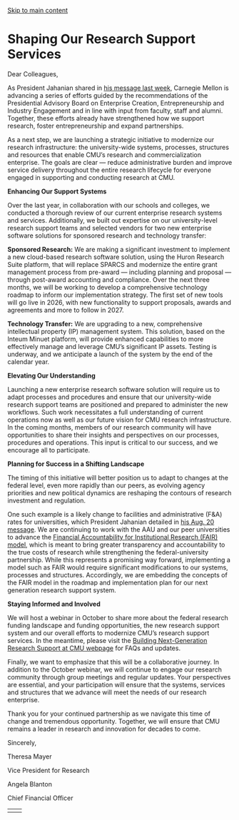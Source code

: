[Skip to main content](https://www.cmu.edu/research-and-creativity/research-news/building-next-generation-research-support/shaping-our#main-content)

# Shaping Our Research Support Services

Dear Colleagues,

As President Jahanian shared in [his message last week](https://www.cmu.edu/leadership/president/campus-comms/09-24-25), Carnegie Mellon is advancing a series of efforts guided by the recommendations of the Presidential Advisory Board on Enterprise Creation, Entrepreneurship and Industry Engagement and in line with input from faculty, staff and alumni. Together, these efforts already have strengthened how we support research, foster entrepreneurship and expand partnerships.

As a next step, we are launching a strategic initiative to modernize our research infrastructure: the university-wide systems, processes, structures and resources that enable CMU’s research and commercialization enterprise. The goals are clear — reduce administrative burden and improve service delivery throughout the entire research lifecycle for everyone engaged in supporting and conducting research at CMU.

**Enhancing Our Support Systems**

Over the last year, in collaboration with our schools and colleges, we conducted a thorough review of our current enterprise research systems and services. Additionally, we built out expertise on our university-level research support teams and selected vendors for two new enterprise software solutions for sponsored research and technology transfer:

**Sponsored Research:** We are making a significant investment to implement a new cloud-based research software solution, using the Huron Research Suite platform, that will replace SPARCS and modernize the entire grant management process from pre-award — including planning and proposal — through post-award accounting and compliance. Over the next three months, we will be working to develop a comprehensive technology roadmap to inform our implementation strategy. The first set of new tools will go live in 2026, with new functionality to support proposals, awards and agreements and more to follow in 2027.

**Technology Transfer:** We are upgrading to a new, comprehensive intellectual property (IP) management system. This solution, based on the Inteum Minuet platform, will provide enhanced capabilities to more effectively manage and leverage CMU’s significant IP assets. Testing is underway, and we anticipate a launch of the system by the end of the calendar year.

**Elevating Our Understanding**

Launching a new enterprise research software solution will require us to adapt processes and procedures and ensure that our university-wide research support teams are positioned and prepared to administer the new workflows. Such work necessitates a full understanding of current operations now as well as our future vision for CMU research infrastructure. In the coming months, members of our research community will have opportunities to share their insights and perspectives on our processes, procedures and operations. This input is critical to our success, and we encourage all to participate.

**Planning for Success in a Shifting Landscape**

The timing of this initiative will better position us to adapt to changes at the federal level, even more rapidly than our peers, as evolving agency priorities and new political dynamics are reshaping the contours of research investment and regulation.

One such example is a likely change to facilities and administrative (F&A) rates for universities, which President Jahanian detailed in [his Aug. 20 message](https://www.cmu.edu/leadership/president/campus-comms/08-20-25). We are continuing to work with the AAU and our peer universities to advance the [Financial Accountability for Institutional Research (FAIR) model](https://www.aau.edu/key-issues/financial-accountability-research-fair-model?utm_source=sfmc&utm_medium=email&utm_campaign=2025-09-29+Shaping+Our+Research+Support+Services&utm_term=FAIR+(Financial+Accountability+for+Institutional+Research)+model&utm_id=656576&sfmc_id=209567237), which is meant to bring greater transparency and accountability to the true costs of research while strengthening the federal-university partnership. While this represents a promising way forward, implementing a model such as FAIR would require significant modifications to our systems, processes and structures. Accordingly, we are embedding the concepts of the FAIR model in the roadmap and implementation plan for our next generation research support system.

**Staying Informed and Involved**

We will host a webinar in October to share more about the federal research funding landscape and funding opportunities, the new research support system and our overall efforts to modernize CMU’s research support services. In the meantime, please visit the [Building Next-Generation Research Support at CMU webpage](https://www.cmu.edu/research-and-creativity/research-news/building-next-generation-research-support) for FAQs and updates.

Finally, we want to emphasize that this will be a collaborative journey. In addition to the October webinar, we will continue to engage our research community through group meetings and regular updates. Your perspectives are essential, and your participation will ensure that the systems, services and structures that we advance will meet the needs of our research enterprise.

Thank you for your continued partnership as we navigate this time of change and tremendous opportunity. Together, we will ensure that CMU remains a leader in research and innovation for decades to come.

Sincerely,

Theresa Mayer

Vice President for Research

Angela Blanton

Chief Financial Officer

|     |     |
| --- | --- |
|  |  |
